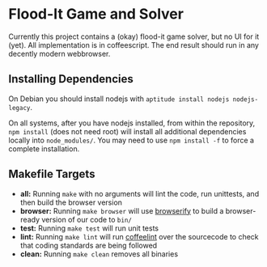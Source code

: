 Flood-It Game and Solver
========================

Currently this project contains a (okay) flood-it game solver, but no UI for it
(yet). All implementation is in coffeescript. The end result should run in any
decently modern webbrowser.

Installing Dependencies
-----------------------

On Debian you should install nodejs with `aptitude install nodejs
nodejs-legacy`.

On all systems, after you have nodejs installed, from within the repository,
`npm install` (does not need root) will install all additional dependencies
locally into `node_modules/`. You may need to use `npm install -f` to force a
complete installation.

Makefile Targets
----------------

* **all:** Running `make` with no arguments will lint the code, run unittests,
  and then build the browser version
* **browser:** Running `make browser` will use
  [browserify](https://github.com/substack/node-browserify) to build a
  browser-ready version of our code to `bin/`
* **test:** Running `make test` will run unit tests
* **lint:** Running `make lint` will run [coffeelint](http://coffeelint.org/)
  over the sourcecode to check that coding standards are being followed
* **clean:** Running `make clean` removes all binaries
